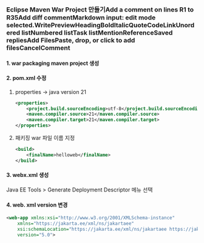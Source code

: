 ### Eclipse Maven War Project 만들기Add a comment on lines R1 to R35Add diff commentMarkdown input: edit mode selected.WritePreviewHeadingBoldItalicQuoteCodeLinkUnordered listNumbered listTask listMentionReferenceSaved repliesAdd FilesPaste, drop, or click to add filesCancelComment

#### 1. war packaging maven project 생성

#### 2. pom.xml 수정

1) properties -> java version 21

	```xml
	<properties>
		<project.build.sourceEncoding>utf-8</project.build.sourceEncoding>
		<maven.compiler.source>21</maven.compiler.source>
		<maven.compiler.target>21</maven.compiler.target>
	</properties>
	```
	
2) 패키징 war 파일 이름 지정

	```xml
	<build>
		<finalName>helloweb</finalName>
	</build>
	```

#### 3. webx.xml 생성
Java EE Tools > Generate Deployment Descriptor 메뉴 선택

#### 4. web. xml version 변경

```xml
<web-app xmlns:xsi="http://www.w3.org/2001/XMLSchema-instance" 
	xmlns="https://jakarta.ee/xml/ns/jakartaee"
	xsi:schemaLocation="https://jakarta.ee/xml/ns/jakartaee https://jakarta.ee/xml/ns/jakartaee/web-app_5_0.xsd"
	version="5.0">
```
